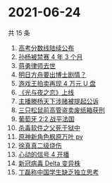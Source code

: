 # 2021-06-24

共 15 条

<!-- BEGIN -->
<!-- 最后更新时间 Thu Jun 24 2021 15:05:10 GMT+0800 (China Standard Time) -->

1. [高考分数线陆续公布](https://www.zhihu.com/search?q=高考分数线)
2. [孙杨被禁赛 4 年 3 个月](https://www.zhihu.com/search?q=孙杨)
3. [蒋勇律师去世](https://www.zhihu.com/search?q=蒋勇)
4. [明日方舟要出博士剧情？](https://www.zhihu.com/search?q=明日方舟)
5. [游戏王拍卖再现 4 万元 U 盘](https://www.zhihu.com/search?q=游戏王)
6. [《光与夜之恋》上线](https://www.zhihu.com/search?q=光与夜之恋)
7. [主播滕杨天下涉赌被提起公诉](https://www.zhihu.com/search?q=滕杨天下)
8. [三只松鼠前高管盗卖废纸箱获刑](https://www.zhihu.com/search?q=三只松鼠)
9. [葡萄牙 2:2 战平法国](https://www.zhihu.com/search?q=葡萄牙队)
10. [杀毒软件之父死于狱中](https://www.zhihu.com/search?q=杀毒软件之父)
11. [原神新角色枫原万叶 pv](https://www.zhihu.com/search?q=原神)
12. [徐真真二级烧伤](https://www.zhihu.com/search?q=徐真真)
13. [心动的信号 4 开播](https://www.zhihu.com/search?q=心动的信号4)
14. [新冠病毒 Delta 变异株](https://www.zhihu.com/search?q=新冠病毒)
15. [丁磊称中国学生缺乏独立思考](https://www.zhihu.com/search?q=丁磊)

<!-- END -->

